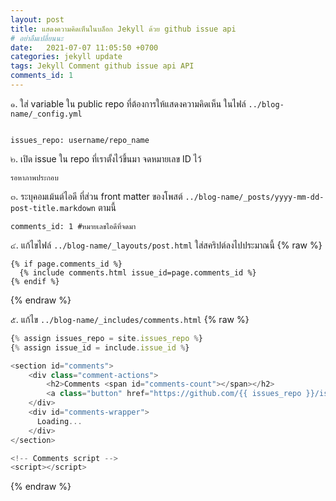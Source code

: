 ```yaml
---
layout: post
title: แสดงความคิดเห็นในบล็อก Jekyll ด้วย github issue api
# อย่าลืมเปลี่ยนนะ
date:   2021-07-07 11:05:50 +0700
categories: jekyll update
tags: Jekyll Comment github issue api API
comments_id: 1
---
```

๑. ใส่ variable ใน public repo ที่ต้องการให้แสดงความคิดเห็น ในไฟล์ <code>../blog-name/_config.yml</code>
```

issues_repo: username/repo_name
```

๒. เปิด issue ใน repo ที่เราตั้งไว้ขึ้นมา จดหมายเลข ID ไว้
```
รอหาภาพประกอบ
```

๓. ระบุคอมเม้นต์ไอดี ที่ส่วน front matter ของโพสต์ <code>../blog-name/_posts/yyyy-mm-dd-post-title.markdown</code> ตามนี้
```
comments_id: 1 #หมายเลขไอดีที่จดมา
```

๔. แก้ไขไฟล์ <code>../blog-name/_layouts/post.html</code> ใส่สคริปต์ลงไปประมาณนี้
{% raw %}
```
{% if page.comments_id %}
  {% include comments.html issue_id=page.comments_id %}
{% endif %}
```
{% endraw %}


๕. แก้ไข <code>../blog-name/_includes/comments.html</code>
{% raw %}
```js
{% assign issues_repo = site.issues_repo %}
{% assign issue_id = include.issue_id %}

<section id="comments">
    <div class="comment-actions">
        <h2>Comments <span id="comments-count"></span></h2>
        <a class="button" href="https://github.com/{{ issues_repo }}/issues/{{ issue_id }}">Post comment</a>
    </div>
    <div id="comments-wrapper">
      Loading...
    </div>
</section>

<!-- Comments script -->
<script></script>
```
{% endraw %}
